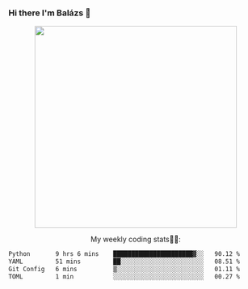 ### Hi there I'm Balázs 👋
  
<p align="center">
  <img width="400" src="https://github-readme-stats.vercel.app/api/top-langs/?username=bkutasi&size_weight=0.5&count_weight=0.5&hide=jupyter%20notebook&layout=compact&theme=tokyonight">
</p>
<p align="center">
My weekly coding stats👨‍💻:
</p>
<!--START_SECTION:waka-->

```txt
Python       9 hrs 6 mins    ██████████████████████▓░░   90.12 %
YAML         51 mins         ██░░░░░░░░░░░░░░░░░░░░░░░   08.51 %
Git Config   6 mins          ▒░░░░░░░░░░░░░░░░░░░░░░░░   01.11 %
TOML         1 min           ░░░░░░░░░░░░░░░░░░░░░░░░░   00.27 %
```

<!--END_SECTION:waka-->



<!--
**bkutasi/bkutasi** is a ✨ _special_ ✨ repository because its `README.md` (this file) appears on your GitHub profile.

Here are some ideas to get you started:

- 🔭 I’m currently working on ...
- 🌱 I’m currently learning ...
- 👯 I’m looking to collaborate on ...
- 🤔 I’m looking for help with ...
- 💬 Ask me about ...
- 📫 How to reach me: ...
- 😄 Pronouns: ...
- ⚡ Fun fact: ...
-->
